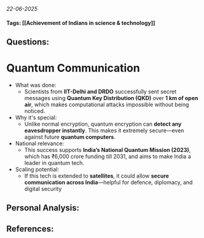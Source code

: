 *22-06-2025*
#### Tags: [[Achievement of Indians in science & technology]]


## Questions:



# Quantum Communication

- What was done:
	- Scientists from **IIT-Delhi and DRDO** successfully sent secret messages using **Quantum Key Distribution (QKD)** over **1 km of open air**, which makes computational attacks impossible without being noticed.
- Why it's special:
	- Unlike normal encryption, quantum encryption can **detect any eavesdropper instantly**. This makes it extremely secure—even against future **quantum computers**.
- National relevance:
	- This success supports **India’s National Quantum Mission (2023)**, which has ₹6,000 crore funding till 2031, and aims to make India a leader in quantum tech.
- Scaling potential:
	- If this tech is extended to **satellites**, it could allow **secure communication across India**—helpful for defence, diplomacy, and digital security




## Personal Analysis:


## References:
